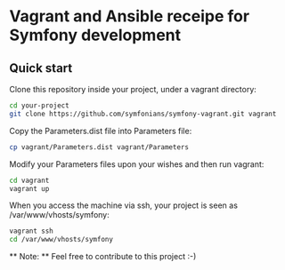 Vagrant and Ansible receipe for Symfony development
===================================================

Quick start
-----------

Clone this repository inside your project, under a vagrant directory:

```bash
cd your-project
git clone https://github.com/symfonians/symfony-vagrant.git vagrant
```

Copy the Parameters.dist file into Parameters file:

```bash
cp vagrant/Parameters.dist vagrant/Parameters
```

Modify your Parameters files upon your wishes and then run vagrant:

```bash
cd vagrant
vagrant up
```

When you access the machine via ssh, your project is seen as /var/www/vhosts/symfony:

```bash
vagrant ssh
cd /var/www/vhosts/symfony
```



** Note: ** Feel free to contribute to this project :-)
